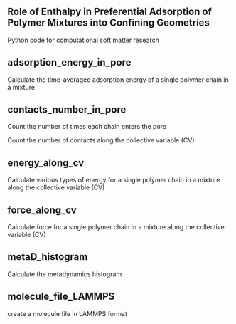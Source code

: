 ## Role of Enthalpy in Preferential Adsorption of Polymer Mixtures into Confining Geometries

Python code for computational soft matter research

## adsorption_energy_in_pore

Calculate the time-averaged adsorption energy of a single polymer chain in a mixture

## contacts_number_in_pore

Count the number of times each chain enters the pore

Count the number of contacts along the collective variable (CV)

## energy_along_cv

Calculate various types of energy for a single polymer chain in a mixture along the collective variable (CV)

## force_along_cv

Calculate force for a single polymer chain in a mixture along the collective variable (CV)

## metaD_histogram

Calculate the metadynamics histogram

## molecule_file_LAMMPS

create a molecule file in LAMMPS format
